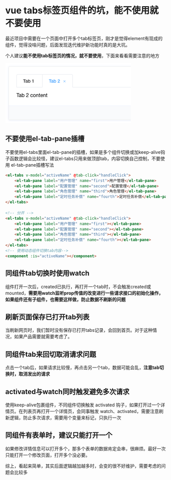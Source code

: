 # vue tabs标签页组件的坑，能不使用就不要使用

最近项目中需要在一个页面中打开多个tab标签页，刚才是觉得element有现成的组件，觉得没啥问题，后面发现迭代维护新功能时真的是大坑。

个人建议**能不使用tab标签页的情况，就不要使用**，下面来看看需要注意的地方

![vue_tabs_pit.png](../../../images/blog/vue/vue_tabs_pit.png)

## 不要使用el-tab-pane插槽
不要使用el-tabs里面el-tab-pane的插槽，如果是多个组件切换或加keep-alive钩子函数逻辑会比较怪，建议el-tabs只用来做顶部tab，内容切换自己控制，不要使用 el-tab-pane插槽写法

```html
<el-tabs v-model="activeName" @tab-click="handleClick">
    <el-tab-pane label="用户管理" name="first">用户管理</el-tab-pane>
    <el-tab-pane label="配置管理" name="second">配置管理</el-tab-pane>
    <el-tab-pane label="角色管理" name="third">角色管理</el-tab-pane>
    <el-tab-pane label="定时任务补偿" name="fourth">定时任务补偿</el-tab-pane>
</el-tabs>

<!-- 分开 -->
<el-tabs v-model="activeName" @tab-click="handleClick">
    <el-tab-pane label="用户管理" name="first"></el-tab-pane>
    <el-tab-pane label="配置管理" name="second"></el-tab-pane>
    <el-tab-pane label="角色管理" name="third"></el-tab-pane>
    <el-tab-pane label="定时任务补偿" name="fourth"></el-tab-pane>
</el-tabs>
<!-- 使用动态组件切换tab内容-->
<component :is="activeName"></component>
```

## 同组件tab切换时使用watch

组件打开一次后，created已执行，再打开一个tab时，不会触发created或mounted，**需要用watch监听prop传值的改变进行一些请求接口的初始化操作，如果组件还有子组件，也需要这样做，防止数据不刷新的问题**


## 刷新页面保存已打开tab列表
当刷新网页时，我们暂时没有保存已打开tabs记录，会回到首页。对于这种情况，如果产品需要就需要考虑了。

## 同组件tab来回切取消请求问题
点击一个tab后，如果请求比较慢，再点击另一个tab，数据可能会乱，**注意tab切换时，取消发出的请求**

## activated与watch同时触发避免多次请求 
使用keep-alive包裹组件，不同组件切换触发 activated 钩子，如果打开过一个详情页。在列表页再打开一个详情页，会同事触发 watch、activated，需要注意刷新逻辑，防止多次请求，需要用个变量来标记，只执行一次

## 同组件有表单时，建议只能打开一个
如果修改详情信息可以打开多个，那多个表单的数据肯定会串，很麻烦。最好一次只能打开一个修改页面，打开多个没必要。

综上，看起来简单，其实后面逻辑越加越多时，会变的很不好维护，需要考虑的问题会比较多

